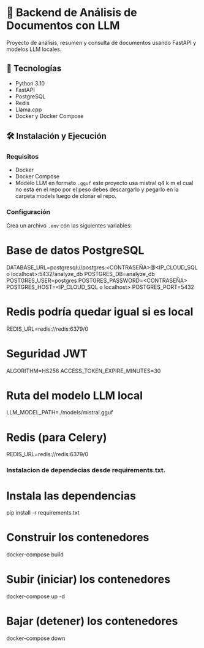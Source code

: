 # 📄 Backend de Análisis de Documentos con LLM

Proyecto de análisis, resumen y consulta de documentos usando FastAPI y modelos LLM locales.

## 🚀 Tecnologías

- Python 3.10
- FastAPI
- PostgreSQL
- Redis
- Llama.cpp
- Docker y Docker Compose

## 🛠️ Instalación y Ejecución

### Requisitos
- Docker
- Docker Compose
- Modelo LLM en formato `.gguf` este proyecto usa mistral q4 k m el cual no esta en el repo por el peso debes descargarlo y pegarlo en la carpeta models luego de clonar el repo.

### Configuración
Crea un archivo `.env` con las siguientes variables:

# Base de datos PostgreSQL
DATABASE_URL=postgresql://postgres:<CONTRASEÑA>@<IP_CLOUD_SQL o localhost>:5432/analyze_db
POSTGRES_DB=analyze_db
POSTGRES_USER=postgres
POSTGRES_PASSWORD=<CONTRASEÑA>
POSTGRES_HOST=<IP_CLOUD_SQL o localhost>
POSTGRES_PORT=5432

# Redis podría quedar igual si es local
REDIS_URL=redis://redis:6379/0


# Seguridad JWT
ALGORITHM=HS256
ACCESS_TOKEN_EXPIRE_MINUTES=30

# Ruta del modelo LLM local
LLM_MODEL_PATH=./models/mistral.gguf

# Redis (para Celery)
REDIS_URL=redis://redis:6379/0

### Instalacion de dependecias desde requirements.txt.

# Instala las dependencias 
pip install -r requirements.txt

# Construir los contenedores
docker-compose build

# Subir (iniciar) los contenedores
docker-compose up -d

# Bajar (detener) los contenedores
docker-compose down